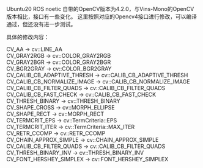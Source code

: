 Ubuntu20 ROS noetic 自带的OpenCV版本为4.2.0，与Vins-Mono的OpenCV版本相比，接口有一些变化。
这里按照对应的Opencv4接口进行修改，可以编译通过，但还没有进一步测试。

具体的修改内容：

CV_AA -> cv::LINE_AA  
CV_GRAY2RGB -> cv::COLOR_GRAY2RGB  
CV_GRAY2BGR -> cv::COLOR_GRAY2BGR  
CV_BGR2GRAY -> cv::COLOR_BGR2GRAY  
CV_CALIB_CB_ADAPTIVE_THRESH -> cv::CALIB_CB_ADAPTIVE_THRESH   
CV_CALIB_CB_NORMALIZE_IMAGE -> cv::CALIB_CB_NORMALIZE_IMAGE  
CV_CALIB_CB_FILTER_QUADS -> cv::CALIB_CB_FILTER_QUADS  
CV_CALIB_CB_FAST_CHECK -> cv::CALIB_CB_FAST_CHECK  
CV_THRESH_BINARY -> cv::THRESH_BINARY  
CV_SHAPE_CROSS -> cv::MORPH_ELLIPSE  
CV_SHAPE_RECT -> cv::MORPH_RECT  
CV_TERMCRIT_EPS -> cv::TermCriteria::EPS  
CV_TERMCRIT_ITER -> cv::TermCriteria::MAX_ITER  
CV_RETR_CCOMP -> cv::RETR_CCOMP  
CV_CHAIN_APPROX_SIMPLE -> cv::CHAIN_APPROX_SIMPLE  
CV_CALIB_CB_FILTER_QUADS -> cv::CALIB_CB_FILTER_QUADS  
CV_THRESH_BINARY_INV -> cv::THRESH_BINARY_INV  
CV_FONT_HERSHEY_SIMPLEX -> cv::FONT_HERSHEY_SIMPLEX  